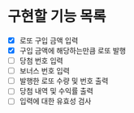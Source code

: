 # 구현할 기능 목록

- [x] 로또 구입 금액 입력
- [x] 구입 금액에 해당하는만큼 로또 발행
- [ ] 당첨 번호 입력
- [ ] 보너스 번호 입력
- [ ] 발행한 로또 수량 및 번호 출력
- [ ] 당첨 내역 및 수익률 출력
- [ ] 입력에 대한 유효성 검사

